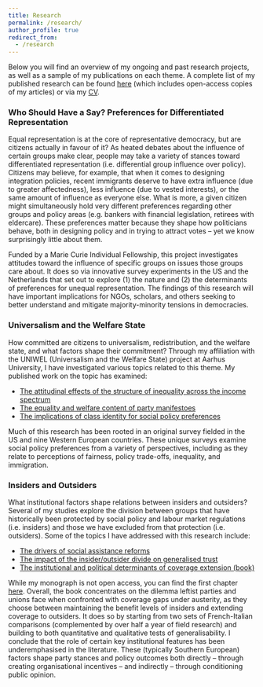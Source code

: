 ```yaml
---
title: Research
permalink: /research/
author_profile: true
redirect_from:
  - /research
---
```


Below you will find an overview of my ongoing and past research projects, as well as a sample of my publications on each theme. A complete list of my published research can be found [here](https://anthonykevins.github.io/publications/) (which includes open-access copies of my articles) or via my [CV](https://anthonykevins.github.io/files/CV.pdf).

### Who Should Have a Say? Preferences for Differentiated Representation

Equal representation is at the core of representative democracy, but are citizens actually in favour of it? As heated debates about the influence of certain groups make clear, people may take a variety of stances toward differentiated representation (i.e. differential group influence over policy). Citizens may believe, for example, that when it comes to designing integration policies, recent immigrants deserve to have extra influence (due to greater affectedness), less influence (due to vested interests), or the same amount of influence as everyone else. What is more, a given citizen might simultaneously hold very different preferences regarding other groups and policy areas (e.g. bankers with financial legislation, retirees with eldercare). These preferences matter because they shape how politicians behave, both in designing policy and in trying to attract votes – yet we know surprisingly little about them.

Funded by a Marie Curie Individual Fellowship, this project investigates attitudes toward the influence of specific groups on issues those groups care about. It does so via innovative survey experiments in the US and the Netherlands that set out to explore (1) the nature and (2) the determinants of preferences for unequal representation. The findings of this research will have important implications for NGOs, scholars, and others seeking to better understand and mitigate majority-minority tensions in democracies.

### Universalism and the Welfare State

How committed are citizens to universalism, redistribution, and the welfare state, and what factors shape their commitment? Through my  affiliation with the UNIWEL (Universalism and the Welfare State) project at Aarhus University, I have investigated various topics related to this theme. My published work on the topic has examined:
-   [The attitudinal effects of the structure of inequality across the income spectrum](https://anthonykevins.github.io/files/Yardsticks_Inequality.pdf)
-   [The equality and welfare content of party manifestoes](https://anthonykevins.github.io/files/Peeping_Corpus.pdf)
-   [The implications of class identity for social policy preferences](https://anthonykevins.github.io/files/Illusion_Class.pdf)

Much of this research has been rooted in an original survey fielded in the US and nine Western European countries. These unique surveys examine social policy preferences from a variety of perspectives, including as they relate to perceptions of fairness, policy trade-offs, inequality, and immigration.

### Insiders and Outsiders

What institutional factors shape relations between insiders and outsiders? Several of my studies explore the division between groups that have historically been protected by social policy and labour market regulations (i.e. insiders) and those we have excluded from that protection (i.e. outsiders). Some of the topics I have addressed with this research include:
-   [The drivers of social assistance reforms](https://anthonykevins.github.io/files/Political_Actors.pdf)
-   [The impact of the insider/outsider divide on generalised trust](https://anthonykevins.github.io/files/Dualised_Trust.pdf)
-   [The institutional and political determinants of coverage extension (book)](http://www.press.uchicago.edu/ucp/books/book/distributed/E/bo26267228.html)

While my monograph is not open access, you can find the first chapter [here](https://anthonykevins.github.io/files/Expanding_Welfare.pdf). Overall, the book concentrates on the dilemma leftist parties and unions face when confronted with coverage gaps under austerity, as they choose between maintaining the benefit levels of insiders and extending coverage to outsiders. It does so by starting from two sets of French-Italian comparisons (complemented by over half a year of field research) and building to both quantitative and qualitative tests of generalisability. I conclude that the role of certain key institutional features has been underemphasised in the literature. These (typically Southern European) factors shape party stances and policy outcomes both directly – through creating organisational incentives – and indirectly – through conditioning public opinion.
